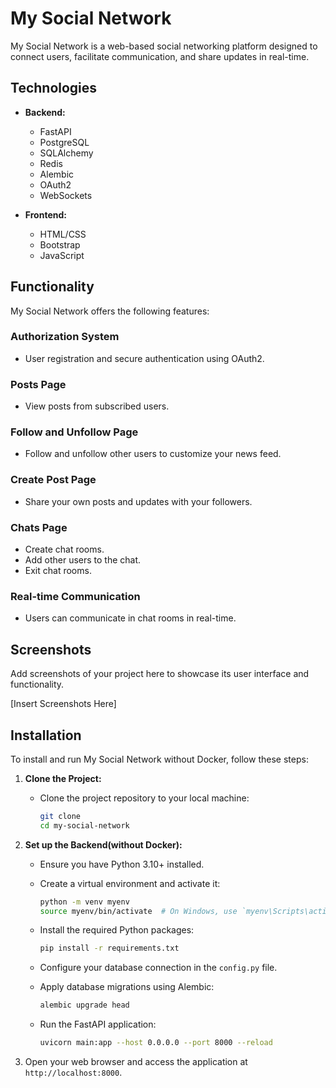 # My Social Network

My Social Network is a web-based social networking platform designed to connect users, facilitate communication, and share updates in real-time.

## Technologies

- **Backend:**
  - FastAPI
  - PostgreSQL
  - SQLAlchemy
  - Redis
  - Alembic
  - OAuth2
  - WebSockets

- **Frontend:**
  - HTML/CSS
  - Bootstrap
  - JavaScript

## Functionality

My Social Network offers the following features:

### Authorization System

- User registration and secure authentication using OAuth2.

### Posts Page

- View posts from subscribed users.

### Follow and Unfollow Page

- Follow and unfollow other users to customize your news feed.

### Create Post Page

- Share your own posts and updates with your followers.

### Chats Page

- Create chat rooms.
- Add other users to the chat.
- Exit chat rooms.

### Real-time Communication

- Users can communicate in chat rooms in real-time.

## Screenshots

Add screenshots of your project here to showcase its user interface and functionality.

[Insert Screenshots Here]


## Installation

To install and run My Social Network without Docker, follow these steps:

1. **Clone the Project:**

   - Clone the project repository to your local machine:

     ```bash
     git clone 
     cd my-social-network
     ```

2. **Set up the Backend(without Docker):**

   - Ensure you have Python 3.10+ installed.
   - Create a virtual environment and activate it:

     ```bash
     python -m venv myenv
     source myenv/bin/activate  # On Windows, use `myenv\Scripts\activate`
     ```

   - Install the required Python packages:

     ```bash
     pip install -r requirements.txt
     ```

   - Configure your database connection in the `config.py` file.

   - Apply database migrations using Alembic:

     ```bash
     alembic upgrade head
     ```

   - Run the FastAPI application:

     ```bash
     uvicorn main:app --host 0.0.0.0 --port 8000 --reload
     ```
3. Open your web browser and access the application at `http://localhost:8000`.

